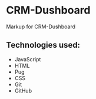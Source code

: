 # CRM-Dushboard

Markup for CRM-Dushboard

## Technologies used:

- JavaScript
- HTML
- Pug
- CSS
- Git
- GitHub
